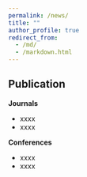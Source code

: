 ```yaml
---
permalink: /news/
title: ""
author_profile: true
redirect_from: 
  - /md/
  - /markdown.html
---
```


Publication <font size=3></font>
------
**Journals**  
* xxxx  
* xxxx  

**Conferences**
* xxxx  
* xxxx  

